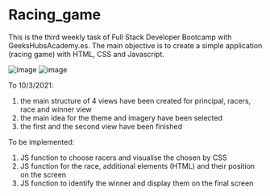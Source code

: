 # Racing_game

This is the third weekly task of Full Stack Developer Bootcamp with GeeksHubsAcademy.es.
The main objective is to create a simple application (racing game) with HTML, CSS and Javascript.

![image](https://user-images.githubusercontent.com/37069917/135763310-f85328e1-de67-42cc-bdd5-3bf1ac232e8f.png)
![image](https://user-images.githubusercontent.com/37069917/135763327-84501e52-391e-459b-9945-f828e6ccf82d.png)

To 10/3/2021:
1. the main structure of 4 views have been created for principal, racers, race and winner view
2. the main idea for the theme and imagery have been selected
3. the first and the second view have been finished

To be implemented:
1. JS function to choose racers and visualise the chosen by CSS
2. JS function for the race, additional elements (HTML) and their position on the screen
3. JS function to identify the winner and display them on the final screen

